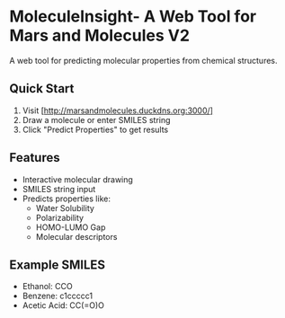 # MoleculeInsight- A Web Tool for Mars and Molecules V2

A web tool for predicting molecular properties from chemical structures.

## Quick Start

1. Visit [http://marsandmolecules.duckdns.org:3000/]
2. Draw a molecule or enter SMILES string
3. Click "Predict Properties" to get results

## Features

- Interactive molecular drawing
- SMILES string input
- Predicts properties like:
  - Water Solubility
  - Polarizability
  - HOMO-LUMO Gap
  - Molecular descriptors

## Example SMILES

- Ethanol: CCO
- Benzene: c1ccccc1
- Acetic Acid: CC(=O)O